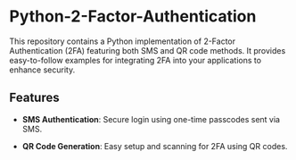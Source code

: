 # Python-2-Factor-Authentication
This repository contains a Python implementation of 2-Factor Authentication (2FA) featuring both SMS and QR code methods. It provides easy-to-follow examples for integrating 2FA into your applications to enhance security.

Features
--------

*   **SMS Authentication**: Secure login using one-time passcodes sent via SMS.
    
*   **QR Code Generation**: Easy setup and scanning for 2FA using QR codes.
